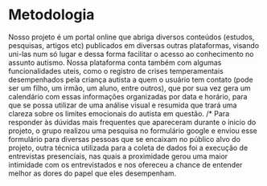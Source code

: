  # Metodologia 
 
 Nosso projeto é um portal online que abriga diversos conteúdos (estudos, pesquisas, artigos etc) publicados em diversas outras plataformas, visando uni-las num só lugar e dessa forma facilitar o acesso ao conhecimento no assunto autismo. Nossa plataforma conta também com algumas funcionalidades uteis, como o registro de crises temperamentais desempenhados pela criança autista a quem o usuário tem contato (pode ser um filho, um irmão, um aluno, entre outros), que por sua vez gera um calendário com essas informações organizadas por data e horário, para que se possa utilizar de uma análise visual e resumida que trará uma clareza sobre os limites emocionais do autista em questão.
 /* Para responder às dúvidas mais frequentes que apareceram durante o inicio do projeto, o grupo realizou uma pesquisa no formulário google e enviou esse formulário para diversas pessoas que se encaixam no público alvo do projeto, outra técnica utilizada para a coleta de dados foi a execução de entrevistas presenciais, nas quais a proximidade gerou uma maior intimidade com os entrevistados e nos ofereceu a chance de entender melhor as dores do papel que eles desempenham. 
